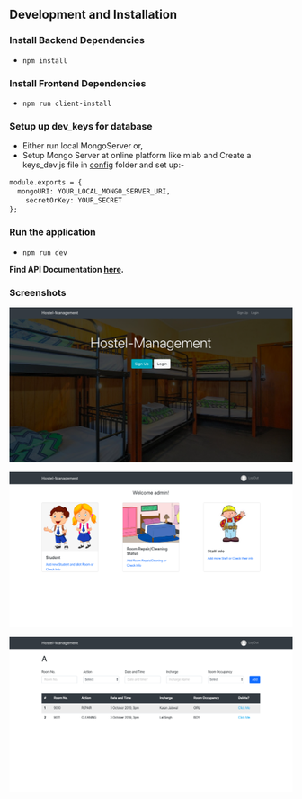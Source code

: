 
## Development and Installation

### Install Backend Dependencies
- `npm install`

### Install Frontend Dependencies
- `npm run client-install`

### Setup up dev_keys for database
- Either run local MongoServer or,
- Setup Mongo Server at online platform like mlab and Create a keys_dev.js file in [config](https://github.com/starkblaze01/Hostel-Management/tree/master/config) folder and set up:-
``` 
module.exports = {
  mongoURI: YOUR_LOCAL_MONGO_SERVER_URI,
	secretOrKey: YOUR_SECRET
}; 
```
### Run the application
- `npm run dev`

**Find API Documentation [here](https://github.com/rishijain07/Hostel-Management/blob/master/API_Endpoints.md).**

### Screenshots

![Home Page](https://github.com/rishijain07/Hostel-Management/blob/master/home.png)

![Dashboard](https://github.com/rishijain07/Hostel-Management/blob/master/dashboard.png)

![Room Cleaning](https://github.com/rishijain07/Hostel-Management/blob/master/room%20cleaning.png)

